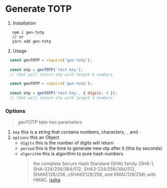 # Generate TOTP

1. Installation 

```bach
   npm i gen-totp
   // or
   yarn add gen-totp
```

2. Usage

```js
  const genTOTP = require('gen-totp');
  
  const otp = genTOTP('test-key');
  // that will return otp with length 6 numbers
```

```js
  const genTOTP = require('gen-totp');
  
  const otp = genTOTP('test-key', { digits: 4 });
  // that will return otp with length 4 numbers
```

### Options
 > genTOTP take two parameters

 1. `key` this is a string that contains numbers, characters, `_` and `-`
 2. `options` this an Object
    - `digits` this is the number of digits will return
    - `period` this is the time to generate new otp after it (this by seconds)
    - `algorithm` this is algorithm to pure hash numbers 
      > the complete Secure Hash Standard (SHA) family (SHA-1, SHA-224/256/384/512, SHA3-224/256/384/512, SHAKE128/256, cSHAKE128/256, and KMAC128/256) with HMAC. [jssha](https://www.npmjs.com/package/jssha)